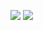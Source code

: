 ![](https://img.shields.io/jenkins/build?jobUrl=http%3A%2F%2Fhome.lama3l9r.net%3A8608%2Fjob%2FQuantumBase)
![](https://img.shields.io/badge/java-1.8-9cf)